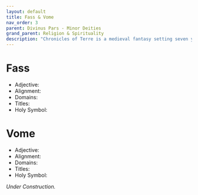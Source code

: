 ```yaml
---
layout: default
title: Fass & Vome
nav_order: 3
parent: Divinus Pars - Minor Deities
grand_parent: Religion & Spirituality
description: "Chronicles of Terre is a medieval fantasy setting seven years in the writing, currently for dungeons & dragons 5th edition."
---
```


# Fass

- Adjective: 
- Alignment: 
- Domains: 
- Titles: 
- Holy Symbol: 

# Vome

- Adjective: 
- Alignment: 
- Domains: 
- Titles: 
- Holy Symbol: 

*Under Construction.*
